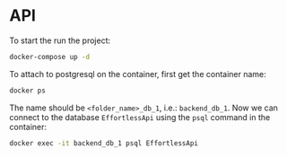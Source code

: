 # API

To start the run the project:

```bash
docker-compose up -d
```

To attach to postgresql on the container, first get the container name:

```bash
docker ps
```

The name should be `<folder_name>_db_1`, i.e.: `backend_db_1`. Now we can connect to the database `EffortlessApi` using the `psql` command in the container:

```bash
docker exec -it backend_db_1 psql EffortlessApi
```

